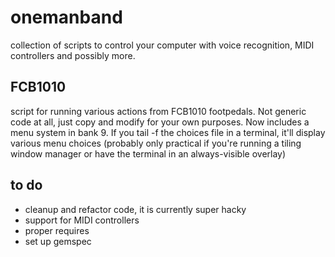 # onemanband
collection of scripts to control your computer with voice recognition, MIDI controllers and possibly more.

## FCB1010

script for running various actions from FCB1010 footpedals. Not generic code at all, just copy and modify for your own purposes. Now includes a menu system in bank 9. If you tail -f the choices file in a terminal, it'll display various menu choices (probably only practical if you're running a tiling window manager or have the terminal in an always-visible overlay)

## to do

* cleanup and refactor code, it is currently super hacky
* support for MIDI controllers
* proper requires
* set up gemspec
